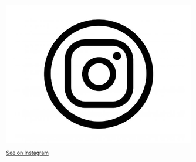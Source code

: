 ![Instagram](assets/img/instagram.jpg "Instagram") 

[See on Instagram](https://instagram.com/acacia.joinery)
